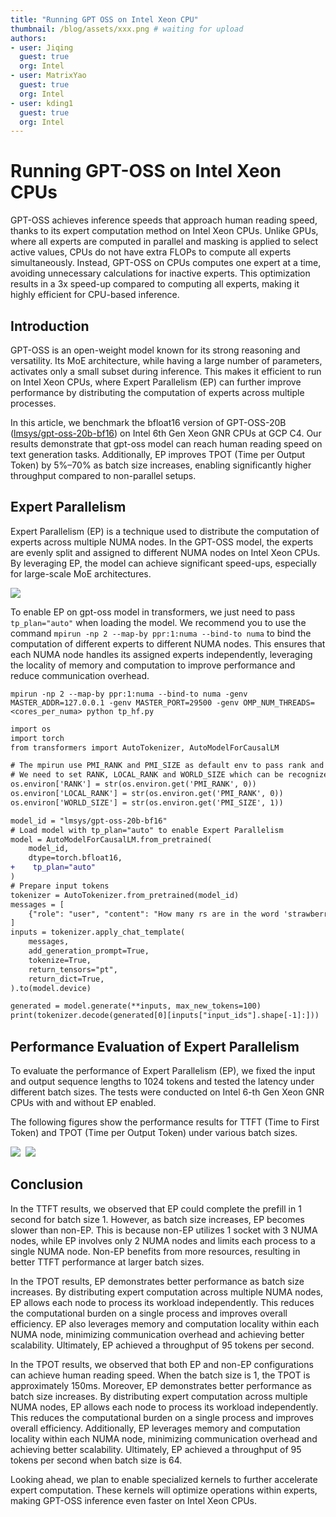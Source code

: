 ```yaml
---
title: "Running GPT OSS on Intel Xeon CPU"
thumbnail: /blog/assets/xxx.png # waiting for upload
authors:
- user: Jiqing
  guest: true
  org: Intel
- user: MatrixYao
  guest: true
  org: Intel
- user: kding1
  guest: true
  org: Intel
---
```



# Running GPT-OSS on Intel Xeon CPUs

GPT-OSS achieves inference speeds that approach human reading speed, thanks to its expert computation method on Intel Xeon CPUs. Unlike GPUs, where all experts are computed in parallel and masking is applied to select active values, CPUs do not have extra FLOPs to compute all experts simultaneously. Instead, GPT-OSS on CPUs computes one expert at a time, avoiding unnecessary calculations for inactive experts. This optimization results in a 3x speed-up compared to computing all experts, making it highly efficient for CPU-based inference.


## Introduction

GPT-OSS is an open-weight model known for its strong reasoning and versatility. Its MoE architecture, while having a large number of parameters, activates only a small subset during inference. This makes it efficient to run on Intel Xeon CPUs, where Expert Parallelism (EP) can further improve performance by distributing the computation of experts across multiple processes.

In this article, we benchmark the bfloat16 version of GPT-OSS-20B ([lmsys/gpt-oss-20b-bf16](https://huggingface.co/lmsys/gpt-oss-20b-bf16)) on Intel 6th Gen Xeon GNR CPUs at GCP C4. Our results demonstrate that gpt-oss model can reach human reading speed on text generation tasks. Additionally, EP improves TPOT (Time per Output Token) by 5%–70% as batch size increases, enabling significantly higher throughput compared to non-parallel setups.


## Expert Parallelism

Expert Parallelism (EP) is a technique used to distribute the computation of experts across multiple NUMA nodes. In the GPT-OSS model, the experts are evenly split and assigned to different NUMA nodes on Intel Xeon CPUs. By leveraging EP, the model can achieve significant speed-ups, especially for large-scale MoE architectures.

<kbd>
  <img src="assets/gpt-oss-on-intel-xeon/expert_parallelism.png">
</kbd>

To enable EP on gpt-oss model in transformers, we just need to pass `tp_plan="auto"` when loading the model. We recommend you to use the command `mpirun -np 2 --map-by ppr:1:numa --bind-to numa` to bind the computation of different experts to different NUMA nodes. This ensures that each NUMA node handles its assigned experts independently, leveraging the locality of memory and computation to improve performance and reduce communication overhead.

`mpirun -np 2 --map-by ppr:1:numa --bind-to numa -genv MASTER_ADDR=127.0.0.1 -genv MASTER_PORT=29500 -genv OMP_NUM_THREADS=<cores_per_numa> python tp_hf.py`

```diff
import os
import torch
from transformers import AutoTokenizer, AutoModelForCausalLM

# The mpirun use PMI_RANK and PMI_SIZE as default env to pass rank and world size.
# We need to set RANK, LOCAL_RANK and WORLD_SIZE which can be recognized by transformers.
os.environ['RANK'] = str(os.environ.get('PMI_RANK', 0))
os.environ['LOCAL_RANK'] = str(os.environ.get('PMI_RANK', 0))
os.environ['WORLD_SIZE'] = str(os.environ.get('PMI_SIZE', 1))

model_id = "lmsys/gpt-oss-20b-bf16"
# Load model with tp_plan="auto" to enable Expert Parallelism
model = AutoModelForCausalLM.from_pretrained(
    model_id,
    dtype=torch.bfloat16,
+    tp_plan="auto"
)
# Prepare input tokens
tokenizer = AutoTokenizer.from_pretrained(model_id)
messages = [
    {"role": "user", "content": "How many rs are in the word 'strawberry'?"},
]
inputs = tokenizer.apply_chat_template(
    messages,
    add_generation_prompt=True,
    tokenize=True,
    return_tensors="pt",
    return_dict=True,
).to(model.device)

generated = model.generate(**inputs, max_new_tokens=100)
print(tokenizer.decode(generated[0][inputs["input_ids"].shape[-1]:]))
```


## Performance Evaluation of Expert Parallelism

To evaluate the performance of Expert Parallelism (EP), we fixed the input and output sequence lengths to 1024 tokens and tested the latency under different batch sizes. The tests were conducted on Intel 6-th Gen Xeon GNR CPUs with and without EP enabled.

The following figures show the performance results for TTFT (Time to First Token) and TPOT (Time per Output Token) under various batch sizes.

<kbd>
  <img src="assets/gpt-oss-on-intel-xeon/TTFT-gpt-oss.png">
</kbd>

<kbd>
  <img src="assets/gpt-oss-on-intel-xeon/TPOT-gpt-oss.png">
</kbd>


## Conclusion

In the TTFT results, we observed that EP could complete the prefill in 1 second for batch size 1. However, as batch size increases, EP becomes slower than non-EP. This is because non-EP utilizes 1 socket with 3 NUMA nodes, while EP involves only 2 NUMA nodes and limits each process to a single NUMA node. Non-EP benefits from more resources, resulting in better TTFT performance at larger batch sizes.

In the TPOT results, EP demonstrates better performance as batch size increases. By distributing expert computation across multiple NUMA nodes, EP allows each node to process its workload independently. This reduces the computational burden on a single process and improves overall efficiency. EP also leverages memory and computation locality within each NUMA node, minimizing communication overhead and achieving better scalability. Ultimately, EP achieved a throughput of 95 tokens per second.

In the TPOT results, we observed that both EP and non-EP configurations can achieve human reading speed. When the batch size is 1, the TPOT is approximately 150ms. Moreover, EP demonstrates better performance as batch size increases. By distributing expert computation across multiple NUMA nodes, EP allows each node to process its workload independently. This reduces the computational burden on a single process and improves overall efficiency. Additionally, EP leverages memory and computation locality within each NUMA node, minimizing communication overhead and achieving better scalability. Ultimately, EP achieved a throughput of 95 tokens per second when batch size is 64.

Looking ahead, we plan to enable specialized kernels to further accelerate expert computation. These kernels will optimize operations within experts, making GPT-OSS inference even faster on Intel Xeon CPUs.